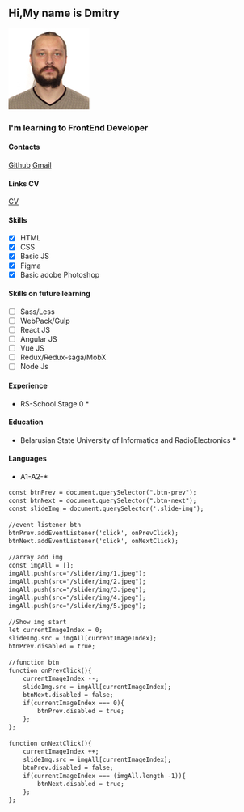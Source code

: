 ## Hi,My name is Dmitry ##
![](./img/1.jpg)
### I'm learning to FrontEnd Developer ###
#### Contacts ####
[Github](https://github.com/BDODINKA)
[Gmail](https://bdodinka1992@gmail.com)
#### Links CV ####
[CV]()

#### Skills ####                          
- [x] HTML
- [x] CSS
- [x] Basic JS
- [x] Figma
- [x] Basic adobe Photoshop
#### Skills on future learning ####
- [ ] Sass/Less
- [ ] WebPack/Gulp
- [ ] React JS
- [ ] Angular JS
- [ ] Vue JS
- [ ] Redux/Redux-saga/MobX
- [ ] Node Js
#### Experience ####
* RS-School Stage 0 *
#### Education #### 
* Belarusian State University of Informatics and RadioElectronics *
#### Languages ####
* A1-A2-*

```//search btn
const btnPrev = document.querySelector(".btn-prev");
const btnNext = document.querySelector(".btn-next");
const slideImg = document.querySelector('.slide-img');

//event listener btn
btnPrev.addEventListener('click', onPrevClick);
btnNext.addEventListener('click', onNextClick);

//array add img
const imgAll = [];
imgAll.push(src="/slider/img/1.jpeg");
imgAll.push(src="/slider/img/2.jpeg");
imgAll.push(src="/slider/img/3.jpeg");
imgAll.push(src="/slider/img/4.jpeg");
imgAll.push(src="/slider/img/5.jpeg");

//Show img start
let currentImageIndex = 0;
slideImg.src = imgAll[currentImageIndex];
btnPrev.disabled = true;

//function btn
function onPrevClick(){
    currentImageIndex --;
    slideImg.src = imgAll[currentImageIndex];
    btnNext.disabled = false;
    if(currentImageIndex === 0){
        btnPrev.disabled = true;
    };
};

function onNextClick(){
    currentImageIndex ++;
    slideImg.src = imgAll[currentImageIndex];
    btnPrev.disabled = false;
    if(currentImageIndex === (imgAll.length -1)){
        btnNext.disabled = true;
    };
};
```
